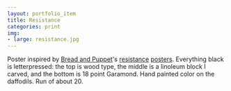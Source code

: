 ```yaml
---
layout: portfolio_item
title: Resistance
categories: print
img: 
- large: resistance.jpg
---
```


Poster inspired by [Bread and Puppet](http://breadandpuppet.org/)'s [resistance](http://cdn.shopify.com/s/files/1/0080/8552/products/IMG_7383.jpg?3884) [posters](http://theyesmenfixtheworld.com/guide/images/thumb/Resistance.jpg/283px-Resistance.jpg). Everything black is letterpressed: the top is wood type, the middle is a linoleum block I carved, and the bottom is 18 point Garamond. Hand painted color on the daffodils. Run of about 20.
